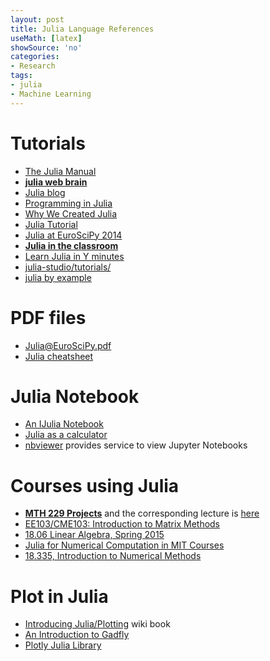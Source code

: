 ```yaml
---
layout: post
title: Julia Language References
useMath: [latex]
showSource: 'no'
categories:
- Research
tags:
- julia
- Machine Learning
---
```


# Tutorials
 - [The Julia Manual][2]
 - [**julia web brain**][11]
 - [Julia blog][18]
 - [Programming in Julia][1]
 - [Why We Created Julia][3]
 - [Julia Tutorial][4]
 - [Julia at EuroSciPy 2014][6]
 - [**Julia in the classroom**][12]
 - [Learn Julia in Y minutes][16]
 - [julia-studio/tutorials/][21]
 - [julia by example][23]
    
# PDF files
 - [Julia@EuroSciPy.pdf][7]
 - [Julia cheatsheet][15]

# Julia Notebook
 - [An IJulia Notebook][8]
 - [Julia as a calculator][9]
 - [nbviewer][20] provides service to view Jupyter Notebooks
 
# Courses using Julia
 - [**MTH 229 Projects**][5] and the corresponding lecture is [here][10]
 - [EE103/CME103: Introduction to Matrix Methods][13]
 - [18.06 Linear Algebra, Spring 2015][14]
 - [Julia for Numerical Computation in MIT Courses][17]
 - [18.335, Introduction to Numerical Methods][19]

# Plot in Julia
 - [Introducing Julia/Plotting][25] wiki book
 - [An Introduction to Gadfly][24]
 - [Plotly Julia Library][22]    


[25]: http://en.wikibooks.org/wiki/Introducing_Julia/Plotting
[24]: http://nbviewer.ipython.org/github/john9631/JuliaDocs/blob/master/GadflyTutorial/GadflyTutorial.ipynb
[23]: http://www.scolvin.com/juliabyexample/
[1]: http://quant-econ.net/jl/learning_julia.html
[2]: http://julia.readthedocs.org/en/latest/manual/
[3]: http://julialang.org/blog/2012/02/why-we-created-julia/
[4]: http://nbviewer.ipython.org/github/JuliaX/JuliaTutorial/blob/master/JuliaTutorial.ipynb?create=1
[5]: http://mth229.github.io/
[6]: https://github.com/stevengj/Julia-EuroSciPy14
[7]: https://github.com/stevengj/Julia-EuroSciPy14/raw/master/Julia%40EuroSciPy.pdf
[8]: http://nbviewer.ipython.org/github/stevengj/Julia-EuroSciPy14/blob/master/Overview.ipynb
[9]: http://mth229.github.io/229-projects/calculator.ipynb
[10]: http://www.math.csi.cuny.edu/~maher/teaching/2015/spring/lab/
[11]: http://webbrain.com/brainpage/brain/ACDE39E6-DF33-9199-E760-3408978F6B7C
[12]: http://julialang.org/teaching/
[13]: http://stanford.edu/class/ee103/index.html
[14]: http://web.mit.edu/18.06/www/psets.shtml
[15]: http://math.mit.edu/~stevenj/Julia-cheatsheet.pdf
[16]: http://learnxinyminutes.com/docs/julia/
[17]: https://github.com/csukuangfj/julia-mit
[18]: http://julialang.org/blog/
[19]: http://math.mit.edu/~stevenj/18.335/
[20]: http://nbviewer.ipython.org/
[21]: http://forio.com/labs/julia-studio/tutorials/
[22]: https://plot.ly/julia/